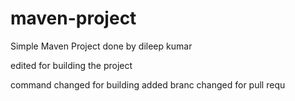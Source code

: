 # maven-project

Simple Maven Project done by dileep kumar

edited for building the project

command changed for building
added
branc changed for pull requ
